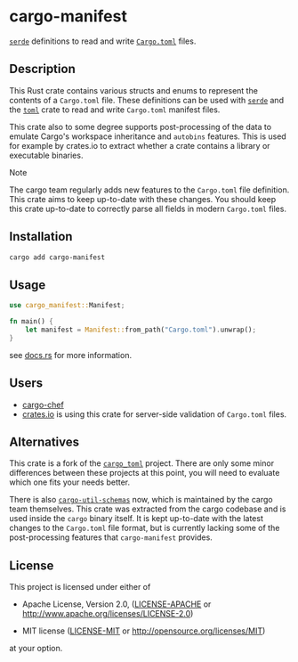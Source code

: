 cargo-manifest
==============================================================================

[`serde`](https://serde.rs) definitions to read and write
[`Cargo.toml`](https://doc.rust-lang.org/cargo/reference/manifest.html) files.


Description
------------------------------------------------------------------------------

This Rust crate contains various structs and enums to represent the contents of
a `Cargo.toml` file. These definitions can be used with [`serde`](https://serde.rs)
and the [`toml`](https://crates.io/crates/toml) crate to read and write
`Cargo.toml` manifest files.

This crate also to some degree supports post-processing of the data to emulate
Cargo's workspace inheritance and `autobins` features. This is used for example
by crates.io to extract whether a crate contains a library or executable
binaries.

> [!NOTE]
> The cargo team regularly adds new features to the `Cargo.toml` file
> definition. This crate aims to keep up-to-date with these changes. You should
> keep this crate up-to-date to correctly parse all fields in modern
> `Cargo.toml` files.


Installation
------------------------------------------------------------------------------

```sh
cargo add cargo-manifest
```


Usage
------------------------------------------------------------------------------

```rust
use cargo_manifest::Manifest;

fn main() {
    let manifest = Manifest::from_path("Cargo.toml").unwrap();
}
```

see [docs.rs](https://docs.rs/cargo-manifest) for more information.


Users
------------------------------------------------------------------------------

- [cargo-chef](https://crates.io/crates/cargo-chef)
- [crates.io](https://github.com/rust-lang/crates.io) is using this crate for
  server-side validation of `Cargo.toml` files.


Alternatives
------------------------------------------------------------------------------

This crate is a fork of the [`cargo_toml`](https://crates.io/crates/cargo_toml)
project. There are only some minor differences between these projects at this
point, you will need to evaluate which one fits your needs better.

There is also [`cargo-util-schemas`](https://crates.io/crates/cargo-util-schemas)
now, which is maintained by the cargo team themselves. This crate was extracted
from the cargo codebase and is used inside the `cargo` binary itself. It is
kept up-to-date with the latest changes to the `Cargo.toml` file format, but is
currently lacking some of the post-processing features that `cargo-manifest`
provides.


License
------------------------------------------------------------------------------

This project is licensed under either of

- Apache License, Version 2.0, ([LICENSE-APACHE](LICENSE-APACHE) or
  <http://www.apache.org/licenses/LICENSE-2.0>)

- MIT license ([LICENSE-MIT](LICENSE-MIT) or
  <http://opensource.org/licenses/MIT>)

at your option.
